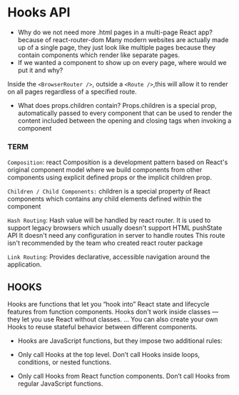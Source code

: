# Hooks API
- Why do we not need more .html pages in a multi-page React app?
because of react-router-dom Many modern websites are actually made up of a single page, they just look like multiple pages because they contain components which render like separate pages.
- If we wanted a component to show up on every page, where would we put it and why?

Inside the `<BrowserRouter />`, outside a `<Route />`,this will allow it to render on all pages regardless of a specified route.

- What does props.children contain?
Props.children is a special prop, automatically passed to every component that can be used to render the content included between the opening and closing tags when invoking a component

### TERM
`Composition`: react Composition is a development pattern based on React's original component model where we build components from other components using explicit defined props or the implicit children prop.

`Children / Child Components:` children is a special property of React components which contains any child elements defined within the component

`Hash Routing`: Hash value will be handled by react router. It is used to support legacy browsers which usually doesn't support HTML pushState API It doesn't need any configuration in server to handle routes This route isn't recommended by the team who created react router package

`Link Routing`: Provides declarative, accessible navigation around the application.

## HOOKS
Hooks are functions that let you “hook into” React state and lifecycle features from function components. Hooks don't work inside classes — they let you use React without classes. ... You can also create your own Hooks to reuse stateful behavior between different components.

- Hooks are JavaScript functions, but they impose two additional rules:

 - Only call Hooks at the top level. Don’t call Hooks inside loops, conditions, or nested functions.
 - Only call Hooks from React function components. Don’t call Hooks from regular JavaScript functions.